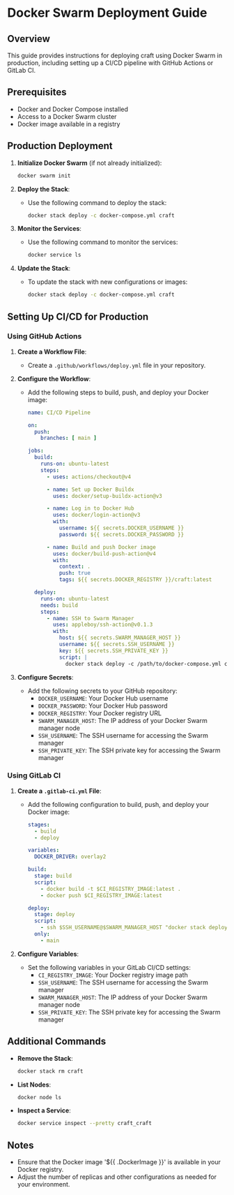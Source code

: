 # Docker Swarm Deployment Guide

## Overview

This guide provides instructions for deploying craft using Docker Swarm in production, including setting up a CI/CD pipeline with GitHub Actions or GitLab CI.

## Prerequisites

- Docker and Docker Compose installed
- Access to a Docker Swarm cluster
- Docker image available in a registry

## Production Deployment

1. **Initialize Docker Swarm** (if not already initialized):
   ```bash
   docker swarm init
   ```

2. **Deploy the Stack**:
   - Use the following command to deploy the stack:
     ```bash
     docker stack deploy -c docker-compose.yml craft
     ```

3. **Monitor the Services**:
   - Use the following command to monitor the services:
     ```bash
     docker service ls
     ```

4. **Update the Stack**:
   - To update the stack with new configurations or images:
     ```bash
     docker stack deploy -c docker-compose.yml craft
     ```

## Setting Up CI/CD for Production

### Using GitHub Actions

1. **Create a Workflow File**:
   - Create a `.github/workflows/deploy.yml` file in your repository.

2. **Configure the Workflow**:
   - Add the following steps to build, push, and deploy your Docker image:
     ```yaml
     name: CI/CD Pipeline

     on:
       push:
         branches: [ main ]

     jobs:
       build:
         runs-on: ubuntu-latest
         steps:
           - uses: actions/checkout@v4

           - name: Set up Docker Buildx
             uses: docker/setup-buildx-action@v3

           - name: Log in to Docker Hub
             uses: docker/login-action@v3
             with:
               username: ${{ secrets.DOCKER_USERNAME }}
               password: ${{ secrets.DOCKER_PASSWORD }}

           - name: Build and push Docker image
             uses: docker/build-push-action@v4
             with:
               context: .
               push: true
               tags: ${{ secrets.DOCKER_REGISTRY }}/craft:latest

       deploy:
         runs-on: ubuntu-latest
         needs: build
         steps:
           - name: SSH to Swarm Manager
             uses: appleboy/ssh-action@v0.1.3
             with:
               host: ${{ secrets.SWARM_MANAGER_HOST }}
               username: ${{ secrets.SSH_USERNAME }}
               key: ${{ secrets.SSH_PRIVATE_KEY }}
               script: |
                 docker stack deploy -c /path/to/docker-compose.yml craft
     ```

3. **Configure Secrets**:
   - Add the following secrets to your GitHub repository:
     - `DOCKER_USERNAME`: Your Docker Hub username
     - `DOCKER_PASSWORD`: Your Docker Hub password
     - `DOCKER_REGISTRY`: Your Docker registry URL
     - `SWARM_MANAGER_HOST`: The IP address of your Docker Swarm manager node
     - `SSH_USERNAME`: The SSH username for accessing the Swarm manager
     - `SSH_PRIVATE_KEY`: The SSH private key for accessing the Swarm manager

### Using GitLab CI

1. **Create a `.gitlab-ci.yml` File**:
   - Add the following configuration to build, push, and deploy your Docker image:
     ```yaml
     stages:
       - build
       - deploy

     variables:
       DOCKER_DRIVER: overlay2

     build:
       stage: build
       script:
         - docker build -t $CI_REGISTRY_IMAGE:latest .
         - docker push $CI_REGISTRY_IMAGE:latest

     deploy:
       stage: deploy
       script:
         - ssh $SSH_USERNAME@$SWARM_MANAGER_HOST "docker stack deploy -c /path/to/docker-compose.yml craft"
       only:
         - main
     ```

2. **Configure Variables**:
   - Set the following variables in your GitLab CI/CD settings:
     - `CI_REGISTRY_IMAGE`: Your Docker registry image path
     - `SSH_USERNAME`: The SSH username for accessing the Swarm manager
     - `SWARM_MANAGER_HOST`: The IP address of your Docker Swarm manager node
     - `SSH_PRIVATE_KEY`: The SSH private key for accessing the Swarm manager

## Additional Commands

- **Remove the Stack**:
  ```bash
  docker stack rm craft
  ```

- **List Nodes**:
  ```bash
  docker node ls
  ```

- **Inspect a Service**:
  ```bash
  docker service inspect --pretty craft_craft
  ```

## Notes

- Ensure that the Docker image '${{ .DockerImage }}' is available in your Docker registry.
- Adjust the number of replicas and other configurations as needed for your environment.